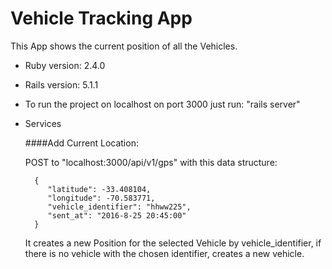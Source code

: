 # Vehicle Tracking App

This App shows the current position of all the Vehicles.


* Ruby version: 2.4.0

* Rails version: 5.1.1

* To run the project on localhost on port 3000 just run: "rails server"

* Services 

    ####Add Current Location:
    
    POST to "localhost:3000/api/v1/gps" with this data structure:
 
        {   
           "latitude": -33.408104, 
           "longitude": -70.583771, 
           "vehicle_identifier": "hhww225", 
           "sent_at": "2016-8-25 20:45:00"
        }
        
    It creates a new Position for the selected Vehicle by vehicle_identifier, 
    if there is no vehicle with the chosen identifier, creates a new vehicle.


